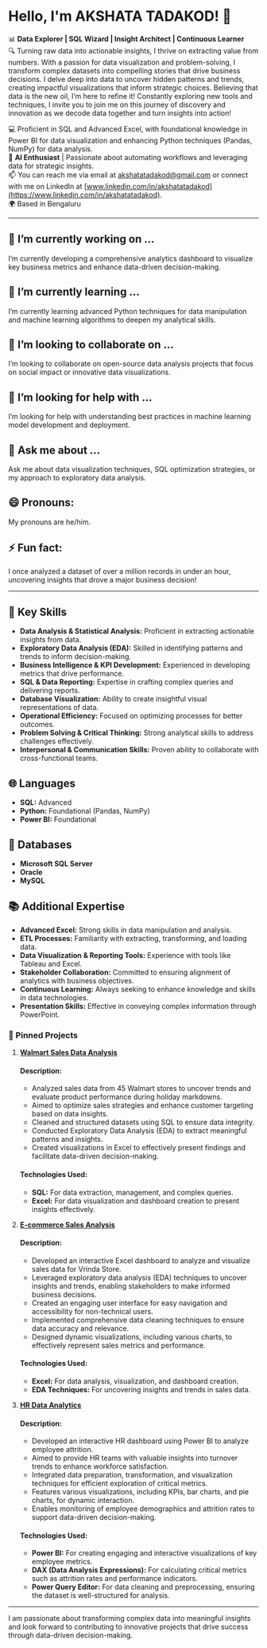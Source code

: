 # Hello, I'm **AKSHATA TADAKOD**! 👋

📊 **Data Explorer | SQL Wizard | Insight Architect | Continuous Learner**  
🔍 Turning raw data into actionable insights, I thrive on extracting value from numbers. With a passion for data visualization and problem-solving, I transform complex datasets into compelling stories that drive business decisions. I delve deep into data to uncover hidden patterns and trends, creating impactful visualizations that inform strategic choices. Believing that data is the new oil, I’m here to refine it! Constantly exploring new tools and techniques, I invite you to join me on this journey of discovery and innovation as we decode data together and turn insights into action!

💻 Proficient in SQL and Advanced Excel, with foundational knowledge in Power BI for data visualization and enhancing Python techniques (Pandas, NumPy) for data analysis.  
🤖 **AI Enthusiast** | Passionate about automating workflows and leveraging data for strategic insights.  
📫 You can reach me via email at [akshatatadakod@gmail.com](mailto:akshatatadakod@gmail.com) or connect with me on LinkedIn at [www.linkedin.com/in/akshatatadakod](https://www.linkedin.com/in/akshatatadakod).  
🌍 Based in Bengaluru

---

## 🔭 I’m currently working on ...
I’m currently developing a comprehensive analytics dashboard to visualize key business metrics and enhance data-driven decision-making.

## 🌱 I’m currently learning ...
I’m currently learning advanced Python techniques for data manipulation and machine learning algorithms to deepen my analytical skills.

## 👯 I’m looking to collaborate on ...
I’m looking to collaborate on open-source data analysis projects that focus on social impact or innovative data visualizations.

## 🤔 I’m looking for help with ...
I’m looking for help with understanding best practices in machine learning model development and deployment.

## 💬 Ask me about ...
Ask me about data visualization techniques, SQL optimization strategies, or my approach to exploratory data analysis.

## 😄 Pronouns:
My pronouns are he/him.

## ⚡ Fun fact:
I once analyzed a dataset of over a million records in under an hour, uncovering insights that drove a major business decision!

---

## 🔑 Key Skills
- **Data Analysis & Statistical Analysis:** Proficient in extracting actionable insights from data.
- **Exploratory Data Analysis (EDA):** Skilled in identifying patterns and trends to inform decision-making.
- **Business Intelligence & KPI Development:** Experienced in developing metrics that drive performance.
- **SQL & Data Reporting:** Expertise in crafting complex queries and delivering reports.
- **Database Visualization:** Ability to create insightful visual representations of data.
- **Operational Efficiency:** Focused on optimizing processes for better outcomes.
- **Problem Solving & Critical Thinking:** Strong analytical skills to address challenges effectively.
- **Interpersonal & Communication Skills:** Proven ability to collaborate with cross-functional teams.

## 🌐 Languages
- **SQL:** Advanced
- **Python:** Foundational (Pandas, NumPy)
- **Power BI:** Foundational

## 💾 Databases
- **Microsoft SQL Server**
- **Oracle**
- **MySQL**

## 📚 Additional Expertise
- **Advanced Excel:** Strong skills in data manipulation and analysis.
- **ETL Processes:** Familiarity with extracting, transforming, and loading data.
- **Data Visualization & Reporting Tools:** Experience with tools like Tableau and Excel.
- **Stakeholder Collaboration:** Committed to ensuring alignment of analytics with business objectives.
- **Continuous Learning:** Always seeking to enhance knowledge and skills in data technologies.
- **Presentation Skills:** Effective in conveying complex information through PowerPoint.

### 📌 Pinned Projects
1. **[Walmart Sales Data Analysis](https://github.com/Ak-AlphaData/SQL-Projects/blob/main/Walmart%20Sales%20Data%20Analysis/Documentation.md)**  
   #### Description:
   - Analyzed sales data from 45 Walmart stores to uncover trends and evaluate product performance during holiday markdowns.
   - Aimed to optimize sales strategies and enhance customer targeting based on data insights.
   - Cleaned and structured datasets using SQL to ensure data integrity.
   - Conducted Exploratory Data Analysis (EDA) to extract meaningful patterns and insights.
   - Created visualizations in Excel to effectively present findings and facilitate data-driven decision-making.  
   #### Technologies Used:
   - **SQL:** For data extraction, management, and complex queries.
   - **Excel:** For data visualization and dashboard creation to present insights effectively.
   
2. **[E-commerce Sales Analysis](https://github.com/Ak-AlphaData/Excel-Projects/blob/main/E-Commerce%20Sales%20Data%20Analysis/Documentation.MD)**  
   #### Description:
   - Developed an interactive Excel dashboard to analyze and visualize sales data for Vrinda Store.
   - Leveraged exploratory data analysis (EDA) techniques to uncover insights and trends, enabling stakeholders to make informed business decisions.
   - Created an engaging user interface for easy navigation and accessibility for non-technical users.
   - Implemented comprehensive data cleaning techniques to ensure data accuracy and relevance.
   - Designed dynamic visualizations, including various charts, to effectively represent sales metrics and performance.  
   #### Technologies Used:
   - **Excel:** For data analysis, visualization, and dashboard creation.
   - **EDA Techniques:** For uncovering insights and trends in sales data.
  
3. **[HR Data Analytics](https://github.com/Ak-AlphaData/Power-BI-Projects/blob/main/HR-Analytics/Documentation.md)**  
   #### Description:
   - Developed an interactive HR dashboard using Power BI to analyze employee attrition.
   - Aimed to provide HR teams with valuable insights into turnover trends to enhance workforce satisfaction.
   - Integrated data preparation, transformation, and visualization techniques for efficient exploration of critical metrics.
   - Features various visualizations, including KPIs, bar charts, and pie charts, for dynamic interaction.
   - Enables monitoring of employee demographics and attrition rates to support data-driven decision-making.  
   #### Technologies Used:
   - **Power BI:** For creating engaging and interactive visualizations of key employee metrics.
   - **DAX (Data Analysis Expressions):** For calculating critical metrics such as attrition rates and performance indicators.
   - **Power Query Editor:** For data cleaning and preprocessing, ensuring the dataset is well-structured for analysis.

---

I am passionate about transforming complex data into meaningful insights and look forward to contributing to innovative projects that drive success through data-driven decision-making.
